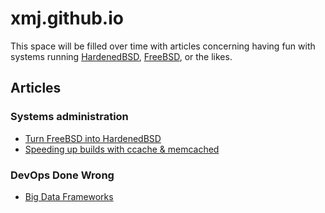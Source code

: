 # xmj.github.io

This space will be filled over time with articles concerning having fun with
systems running [HardenedBSD](https://www.hardenedbsd.org),
[FreeBSD](https://www.freebsd.org), or the likes.


## Articles


### Systems administration

* [Turn FreeBSD into HardenedBSD](articles/sysadmin/convert_freebsd_to_hardenedbsd.md)
* [Speeding up builds with ccache & memcached](articles/sysadmin/builds_ccache_memcached.md)


### DevOps Done Wrong

* [Big Data Frameworks](articles/devops_done_wrong/big_data_frameworks.md)
